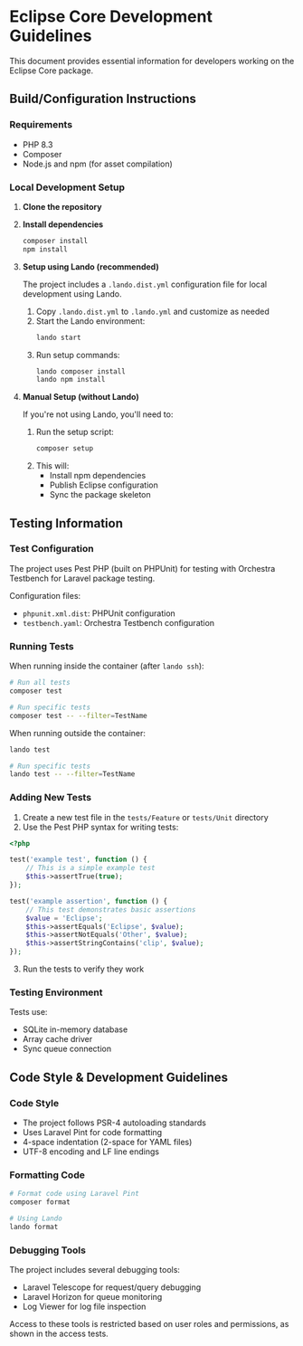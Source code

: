 # Eclipse Core Development Guidelines

This document provides essential information for developers working on the Eclipse Core package.

## Build/Configuration Instructions

### Requirements
- PHP 8.3
- Composer
- Node.js and npm (for asset compilation)

### Local Development Setup

1. **Clone the repository**

2. **Install dependencies**
   ```bash
   composer install
   npm install
   ```

3. **Setup using Lando (recommended)**
   
   The project includes a `.lando.dist.yml` configuration file for local development using Lando.
   
   1. Copy `.lando.dist.yml` to `.lando.yml` and customize as needed
   2. Start the Lando environment:
      ```bash
      lando start
      ```
   3. Run setup commands:
      ```bash
      lando composer install
      lando npm install
      ```

4. **Manual Setup (without Lando)**
   
   If you're not using Lando, you'll need to:
   
   1. Run the setup script:
      ```bash
      composer setup
      ```
   2. This will:
      - Install npm dependencies
      - Publish Eclipse configuration
      - Sync the package skeleton

## Testing Information

### Test Configuration

The project uses Pest PHP (built on PHPUnit) for testing with Orchestra Testbench for Laravel package testing.

Configuration files:
- `phpunit.xml.dist`: PHPUnit configuration
- `testbench.yaml`: Orchestra Testbench configuration

### Running Tests

When running inside the container (after `lando ssh`):
```bash
# Run all tests
composer test

# Run specific tests
composer test -- --filter=TestName

```

When running outside the container:
```bash
lando test

# Run specific tests
lando test -- --filter=TestName

```

### Adding New Tests

1. Create a new test file in the `tests/Feature` or `tests/Unit` directory
2. Use the Pest PHP syntax for writing tests:

```php
<?php

test('example test', function () {
    // This is a simple example test
    $this->assertTrue(true);
});

test('example assertion', function () {
    // This test demonstrates basic assertions
    $value = 'Eclipse';
    $this->assertEquals('Eclipse', $value);
    $this->assertNotEquals('Other', $value);
    $this->assertStringContains('clip', $value);
});
```

3. Run the tests to verify they work

### Testing Environment

Tests use:
- SQLite in-memory database
- Array cache driver
- Sync queue connection

## Code Style & Development Guidelines

### Code Style

- The project follows PSR-4 autoloading standards
- Uses Laravel Pint for code formatting
- 4-space indentation (2-space for YAML files)
- UTF-8 encoding and LF line endings

### Formatting Code

```bash
# Format code using Laravel Pint
composer format

# Using Lando
lando format
```

### Debugging Tools

The project includes several debugging tools:
- Laravel Telescope for request/query debugging
- Laravel Horizon for queue monitoring
- Log Viewer for log file inspection

Access to these tools is restricted based on user roles and permissions, as shown in the access tests.

